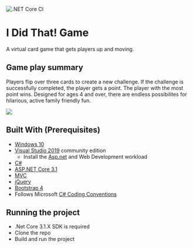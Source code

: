![.NET Core CI](https://github.com/greeneteenee/IDidThatGame/workflows/.NET%20Core%20CI/badge.svg)

# I Did That! Game
A virtual card game that gets players up and moving.

## Game play summary
Players flip over three cards to create a new challenge. If the challenge is successfully completed, the player gets a point. The player with the most point wins. Designed for ages 4 and over, there are endless possibilites for hilarious, active family friendly fun.

![](https://i.imgur.com/D1ffb7Q.png)

## Built With (Prerequisites)

- [Windows 10](https://developer.microsoft.com/en-us/windows/downloads)
- [Visual Studio 2019](https://visualstudio.microsoft.com/vs/) community edition
    - Install the [Asp.net](http://Asp.net) and Web Development workload
- [C#](https://docs.microsoft.com/en-us/dotnet/csharp/)
- [ASP.NET Core 3.1](https://docs.microsoft.com/en-us/aspnet/core/?view=aspnetcore-3.0)
- [MVC](https://docs.microsoft.com/en-nz/aspnet/core/mvc/overview?view=aspnetcore-3.0)
- [jQuery](https://jquery.com/)
- [Bootstrap 4](https://getbootstrap.com/docs/4.0/getting-started/introduction/)
- Follows Microsoft [C# Coding Conventions](https://docs.microsoft.com/en-us/dotnet/csharp/programming-guide/inside-a-program/coding-conventions)

## Running the project
- .Net Core 3.1.X SDK is required
- Clone the repo 
- Build and run the project
